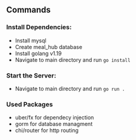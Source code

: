 ## Commands

### Install Dependencies:
  - Install mysql
  - Create meal_hub database
  - Install golang v1.19
  - Navigate to main directory and run `go install`
### Start the Server:
  - Navigate to main directory and run `go run .`

### Used Packages
- uber/fx for dependecy injection
- gorm for database managment
- chi/router for http routing
